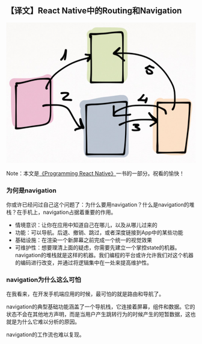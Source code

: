 ## 【译文】React Native中的Routing和Navigation

![navigation](../../image/Routing-and-Navigation-in-React-Native/navigation.png)

Note：本文是[《Programming React Native》](https://leanpub.com/programming-react-native)一书的一部分。祝看的愉快！

### 为何是navigation

你或许已经问过自己这个问题了：为什么要用navigation？什么是navigation的堆栈？在手机上，navigation占据着重要的作用。

  - 情境意识：让你在应用中知道自己在哪儿，以及从哪儿过来的
  - 功能：可以导航。后退、撤销、跳过，或者深度链接到App中的某些功能
  - 基础设施：在渲染一个新屏幕之前完成一个统一的视觉效果
  - 可维护性：想要理清上面的疑虑，你需要先建立一个掌控state的机器。navigation的堆栈就是这样的机器。我们编程的平台或许允许我们对这个机器的编码进行改变，并通过将逻辑集中在一处来提高维护性。

### navigation为什么这么可怕

在我看来，在开发手机端应用的时候，最可怕的就是路由和导航了。

navigation的典型基础功能涵盖了一个导航栈，它连接着屏幕，组件和数据。它的状态不会在其他地方声明，而是当用户产生跳转行为的时候产生的短暂数据，这也就是为什么它难以分析的原因。

navigation的工作流也难以复现。